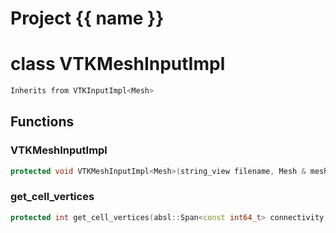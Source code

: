 <script setup>
import {useRoute} from 'vitepress'
const {path} = useRoute()
const tokens = path.split('/')
const words = tokens[2].split('-');
for (let i = 0; i < words.length; i++) {
    words[i] = words[i].charAt(0).toUpperCase() + words[i].slice(1);
    words[i] = words[i].replace('geode', 'Geode')
}
const name = words.join('-');
</script>
# Project {{ name }}

# class VTKMeshInputImpl


```cpp
Inherits from VTKInputImpl<Mesh>
```



## Functions

### VTKMeshInputImpl

```cpp
protected void VTKMeshInputImpl<Mesh>(string_view filename, Mesh & mesh, const char * type)
```


### get_cell_vertices

```cpp
protected int get_cell_vertices(absl::Span<const int64_t> connectivity, absl::Span<const int64_t> offsets)
```




